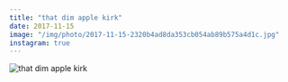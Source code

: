 ```yaml
---
title: "that dim apple kirk"
date: 2017-11-15
image: "/img/photo/2017-11-15-2320b4ad8da353cb054ab89b575a4d1c.jpg"
instagram: true
---
```


![that dim apple kirk](/img/photo/2017-11-15-2320b4ad8da353cb054ab89b575a4d1c.jpg)
